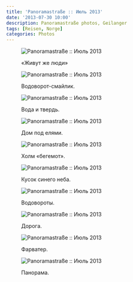 ```yaml
---
title: 'Panoramastraße :: Июль 2013'
date: '2013-07-30 10:00'
description: Panoramastraße photos, Geilanger
tags: [Reisen, Norge]
categories: Photos
---
```

<figure>
	<img src="{{urls.media}}/1375246794250-600.jpeg" alt="Panoramastraße :: Июль 2013" />
	<figcaption><p>«Живут же люди»</p></figcaption>
</figure>

<figure>
	<img src="{{urls.media}}/1375246798650-600.jpeg" alt="Panoramastraße :: Июль 2013" />
	<figcaption><p>Водоворот-смайлик.</p></figcaption>
</figure>

<figure>
	<img src="{{urls.media}}/1375246803231-600.jpeg" alt="Panoramastraße :: Июль 2013" />
	<figcaption><p>Вода и твердь.</p></figcaption>
</figure>

<figure>
	<img src="{{urls.media}}/1375246807832-600.jpeg" alt="Panoramastraße :: Июль 2013" />
	<figcaption><p>Дом под елями.</p></figcaption>
</figure>

<figure>
	<img src="{{urls.media}}/1375246812033-600.jpeg" alt="Panoramastraße :: Июль 2013" />
	<figcaption><p>Холм «бегемот».</p></figcaption>
</figure>

<figure>
	<img src="{{urls.media}}/1375246816651-600.jpeg" alt="Panoramastraße :: Июль 2013" />
	<figcaption><p>Кусок синего неба.</p></figcaption>
</figure>

<figure>
	<img src="{{urls.media}}/1375246821678-600.jpeg" alt="Panoramastraße :: Июль 2013" />
	<figcaption><p>Водовороты.</p></figcaption>
</figure>

<figure>
	<img src="{{urls.media}}/1375246826492-600.jpeg" alt="Panoramastraße :: Июль 2013" />
	<figcaption><p>Дорога.</p></figcaption>
</figure>

<figure>
	<img src="{{urls.media}}/1375246831139-600.jpeg" alt="Panoramastraße :: Июль 2013" />
	<figcaption><p>Фарватер.</p></figcaption>
</figure>

<figure>
	<img src="{{urls.media}}/1375246835204-600.jpeg" alt="Panoramastraße :: Июль 2013" />
	<figcaption><p>Панорама.</p></figcaption>
</figure>
